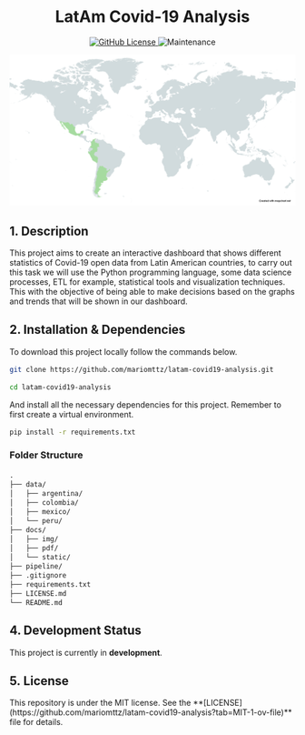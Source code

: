 <h1 align="center">LatAm Covid-19 Analysis</h1>

<p align="center">
    <a href="https://github.com/mariomttz/latam-covid19-analysis?tab=MIT-1-ov-file">
        <img alt="GitHub License" src="https://img.shields.io/github/license/mariomttz/latam-covid19-analysis">
    </a>
    <img alt="Maintenance" src="https://img.shields.io/maintenance/yes/2024">
</p>

![Banner](docs/img/banner.png)

<h2>1. Description</h2>

This project aims to create an interactive dashboard that shows different statistics of Covid-19 open data from Latin American countries, to carry out this task we will use the Python programming language, some data science processes, ETL for example, statistical tools and visualization techniques. This with the objective of being able to make decisions based on the graphs and trends that will be shown in our dashboard.

<h2>2. Installation & Dependencies</h2>

To download this project locally follow the commands below.

```bash
git clone https://github.com/mariomttz/latam-covid19-analysis.git
```

```bash
cd latam-covid19-analysis
```

And install all the necessary dependencies for this project. Remember to first create a virtual environment.

```bash
pip install -r requirements.txt
```

<h3>Folder Structure </h3>

```
.
├── data/
│   ├── argentina/
│   ├── colombia/
│   ├── mexico/
│   └── peru/
├── docs/
│   ├── img/
│   ├── pdf/
│   └── static/
├── pipeline/
├── .gitignore
├── requirements.txt
├── LICENSE.md
└── README.md
```
<h2>4. Development Status</h2>
This project is currently in <b>development</b>.

<h2>5. License</h2>
This repository is under the MIT license. See the **[LICENSE](https://github.com/mariomttz/latam-covid19-analysis?tab=MIT-1-ov-file)** file for details.